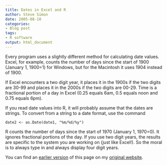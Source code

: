 ```yaml
---
title: Dates in Excel and R
author: Steve Simon
date: 2005-08-10
categories:
- Blog post
tags:
- R software
output: html_document
---
```

Every program uses a slightly different method for calculating date
values. Excel, for example, counts the number of days since the start of
1900 (January 1, 1900=1) for Windows, but for the Macintosh it uses 1904
instead of 1900.

If Excel encounters a two digit year, it places it in the 1900s if the
two digits are 30-99 and places it in the 2000s if the two digits are
00-29. Time is a fractional portion of a day in Excel (0.25 equals 6am,
0.5 equals noon and 0.75 equals 6pm).

If you read date values into R, it will probably assume that the dates
are strings. To convert from a string to a date format, use the command

`date2 <- as.Date(date1, "%m/%d/%y")`

R counts the number of days since the start of 1970 (January 1, 1970=0).
It ignores fractional portions of the day. If you use two digit years,
the results are specific to the system you are working on (just like
Excel!). So the moral is to always type in and always display four digit
years.

You can find an [earlier version][sim1] of this page on my [original website][sim2].


[sim1]: http://www.pmean.com/05/DatesInR.html
[sim2]: http://www.pmean.com/original_site.html
